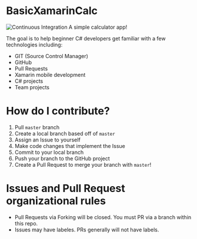 # BasicXamarinCalc
![Continuous Integration](https://github.com/Code2Gether-Discord/BasicXamarinCalc/workflows/Continuous%20Integration/badge.svg)
A simple calculator app!

The goal is to help beginner C# developers get familiar with a few technologies including:

- GIT (Source Control Manager)
- GitHub
- Pull Requests
- Xamarin mobile development
- C# projects
- Team projects

# How do I contribute?

1. Pull `master` branch
2. Create a local branch based off of `master`
3. Assign an Issue to yourself
4. Make code changes that implement the Issue
5. Commit to your local branch
6. Push your branch to the GitHub project
7. Create a Pull Request to merge your branch with `master`!

# Issues and Pull Request organizational rules

- Pull Requests via Forking will be closed. You must PR via a branch within this repo.
- Issues may have labeles. PRs generally will not have labels.
